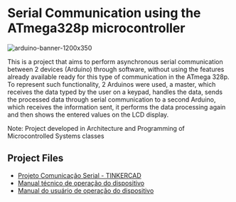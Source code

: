 # Serial Communication using the ATmega328p microcontroller

![arduino-banner-1200x350](https://user-images.githubusercontent.com/44483048/197375582-16c7b12e-6f1f-4324-b75e-05b6cb0d2157.jpg)

This is a project that aims to perform asynchronous serial communication between 2 devices (Arduino) through software, without using the features already available ready for this type of communication in the ATmega 328p. To represent such functionality, 2 Arduinos were used, a master, which receives the data typed by the user on a keypad, handles the data, sends the processed data through serial communication to a second Arduino, which receives the information sent, it performs the data processing again and then shows the entered values on the LCD display.

Note: Project developed in Architecture and Programming of Microcontrolled Systems classes

## Project Files
<ul dir="auto"><li><a href="https://www.tinkercad.com/things/4HOoJ0JbaR2">Projeto Comunicação Serial - TINKERCAD</a></li>
<li><a href="https://github.com/ProlRayder/ATmega-328p/files/9996080/manual-tecnico.pdf">Manual técnico de operação do dispositivo</a></li>
<li><a href="https://github.com/ProlRayder/ATmega-328p/files/9996070/Manual-de-usuario-de-operacao-Arduino.pdf">Manual do usuário de operação do dispositivo</a></li></ul></ul>
